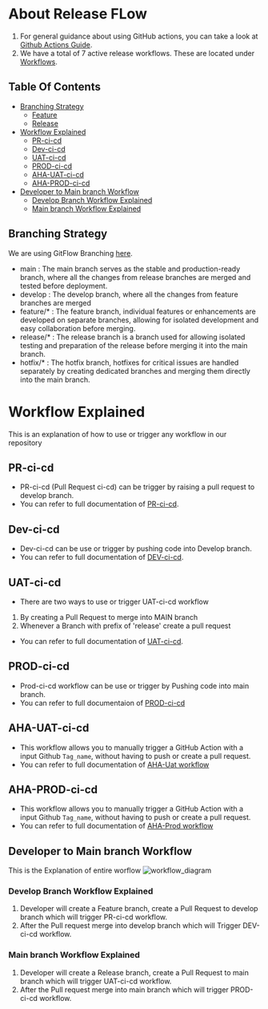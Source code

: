 # About Release FLow

1. For general guidance about using GitHub actions, you can take a look at [Github Actions Guide](https://docs.github.com/en/actions/guides). 
2. We have a total of 7 active release workflows. These are located under [Workflows](https://github.com/REAN-Foundation/reancare-service/tree/develop/.github/workflows).

## Table Of Contents
- [Branching Strategy](#Branching-Strategy)
  - [Feature](#Feature-Branch)
  - [Release](#Release-Branch)
- [Workflow Explained](#Workflow-Explained)
  - [PR-ci-cd](#PR-ci-cd)
  - [Dev-ci-cd](#Dev-ci-cd)
  - [UAT-ci-cd](#UAT-ci-cd)
  - [PROD-ci-cd](#PROD-ci-cd)
  - [AHA-UAT-ci-cd](#AHA-UAT-ci-cd)
  - [AHA-PROD-ci-cd](#AHA-PROD-ci-cd)
- [Developer to Main branch Workflow](#Developer-to-Main-branch-Workflow)
  - [Develop Branch Workflow Explained](#Develop-Branch-Workflow-Explained)
  - [Main branch Workflow Explained](#Main-branch-Workflow-Explained)


## Branching Strategy

We are using GitFlow Branching [here](https://www.atlassian.com/git/tutorials/comparing-workflows/gitflow-workflow).

* main : The main branch serves as the stable and production-ready branch, where all the changes from release branches are merged and tested before deployment.
* develop : The develop branch, where all the changes from feature branches are merged 
* feature/* : The feature branch, individual features or enhancements are developed on separate branches, allowing for isolated development and easy collaboration before merging.
* release/* : The release branch is a branch used for allowing isolated testing and preparation of the release before merging it into the main branch.
* hotfix/* : The hotfix branch, hotfixes for critical issues are handled separately by creating dedicated branches and merging them directly into the main branch.
 
# Workflow Explained 
 
This is an explanation of how to use or trigger any workflow in our repository
 
## PR-ci-cd
 
* PR-ci-cd (Pull Request ci-cd) can be trigger by raising a pull request to develop branch.
* You can refer to full documentation of [PR-ci-cd](release_docs/Pr-ci-cd_ReleaseFlow.md).
 
## Dev-ci-cd 

* Dev-ci-cd can be use or trigger by pushing code into Develop branch.
* You can refer to full documentation of [DEV-ci-cd](release_docs/Dev-ci-cd_ReleaseFlow.md).


## UAT-ci-cd

* There are two ways to use or trigger UAT-ci-cd workflow
1. By creating a Pull Request to merge into MAIN branch
2. Whenever a Branch with prefix of 'release' create a pull request
* You can refer to full documentation of [UAT-ci-cd](release_docs/Uat-ci-cd_ReleaseFlow.md).


## PROD-ci-cd

* Prod-ci-cd workflow can be use or trigger by Pushing code into main branch.
* You can refer to full documentaion of [PROD-ci-cd](release_docs/Prod-ci-cd_ReleaseFlow.md)


## AHA-UAT-ci-cd

* This workflow allows you to manually trigger a GitHub Action with a input Github ``` Tag_name ```, without having to push or create a pull request.
* You can refer to full documentation of [AHA-Uat workflow](release_docs/AHA-UAT_ReleaseFlow.md)
 
## AHA-PROD-ci-cd

* This workflow allows you to manually trigger a GitHub Action with a input Github ``` Tag_name ```, without having to push or create a pull request.
* You can refer to full documentation of [AHA-Prod workflow](release_docs/AHA-Prod_ReleaseFlow.md)

## Developer to Main branch Workflow

This is the Explanation of entire worflow
![workflow_diagram](https://github.com/REAN-Foundation/reancare-service/blob/feature/flow_documentation/assets/images/workflow_diagram.png?raw=true)

### Develop Branch Workflow Explained

1. Developer will create a Feature branch, create a Pull Request to develop branch which will trigger PR-ci-cd workflow.
2. After the Pull request merge into develop branch which will Trigger DEV-ci-cd workflow.

### Main branch Workflow Explained

1. Developer will create a Release branch, create a Pull Request to main branch which will trigger UAT-ci-cd workflow.
2. After the Pull request merge into main branch which will trigger PROD-ci-cd workflow.

